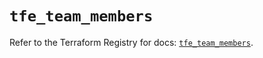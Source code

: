 # `tfe_team_members`

Refer to the Terraform Registry for docs: [`tfe_team_members`](https://registry.terraform.io/providers/hashicorp/tfe/0.65.0/docs/resources/team_members).
